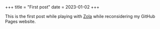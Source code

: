 +++
title = "First post"
date = 2023-01-02
+++

This is the first post while playing with <a target="_blank" href="https://www.getzola.org/">Zola</a> while reconsidering my GitHub Pages website.